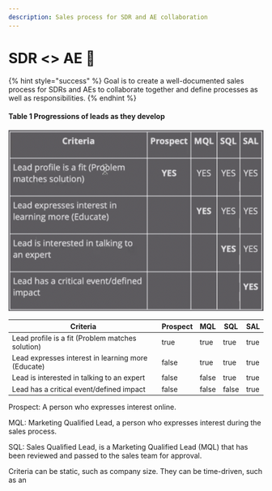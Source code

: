 ```yaml
---
description: Sales process for SDR and AE collaboration
---
```


# SDR <> AE 🤝

{% hint style="success" %}
Goal is to create a well-documented sales process for SDRs and AEs to collaborate together and define processes as well as responsibilities.
{% endhint %}

#### Table 1 Progressions of leads as they develop

![](<../.gitbook/assets/Screenshot 2021-11-25 at 4.41.13 PM.png>)

<table><thead><tr><th>Criteria</th><th data-type="checkbox">Prospect</th><th data-type="checkbox">MQL</th><th data-type="checkbox">SQL</th><th data-type="checkbox">SAL</th></tr></thead><tbody><tr><td>Lead profile is a fit (Problem matches solution)</td><td>true</td><td>true</td><td>true</td><td>true</td></tr><tr><td>Lead expresses interest in learning more (Educate)</td><td>false</td><td>true</td><td>true</td><td>true</td></tr><tr><td>Lead is interested in talking to an expert</td><td>false</td><td>false</td><td>true</td><td>true</td></tr><tr><td>Lead has a critical event/defined impact</td><td>false</td><td>false</td><td>false</td><td>true</td></tr></tbody></table>

Prospect: A person who expresses interest online.

MQL: Marketing Qualified Lead, a person who expresses interest during the sales process.

SQL: Sales Qualified Lead, is a Marketing Qualified Lead (MQL) that has been reviewed and passed to the sales team for approval.



Criteria can be static, such as company size. They can be time-driven, such as an&#x20;
